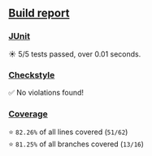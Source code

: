 ## [Build report](https://my-jenkins-instance/job/build/130/)

### [JUnit](https://my-jenkins-instance/job/build/130/testReport/)

:sunny: 5/5 tests passed, over 0.01 seconds.

### [Checkstyle](https://my-jenkins-instance/job/build/130/checkstyleResult/)

:white_check_mark: No violations found!

### [Coverage](https://my-jenkins-instance/job/build/130/cobertura/)

:star: `82.26%` of all lines covered (`51/62`)  
:star: `81.25%` of all branches covered (`13/16`)
